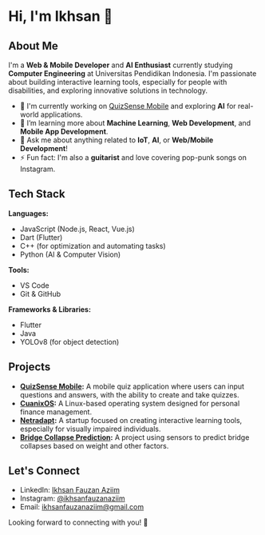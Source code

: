 # Hi, I'm Ikhsan 👋

## About Me

I'm a **Web & Mobile Developer** and **AI Enthusiast** currently studying **Computer Engineering** at Universitas Pendidikan Indonesia. I'm passionate about building interactive learning tools, especially for people with disabilities, and exploring innovative solutions in technology.

- 🔭 I'm currently working on [QuizSense Mobile](https://github.com/ikhsanfauzanaziim/QuizSense-Mobile) and exploring **AI** for real-world applications.
- 🌱 I’m learning more about **Machine Learning**, **Web Development**, and **Mobile App Development**.
- 💬 Ask me about anything related to **IoT**, **AI**, or **Web/Mobile Development**!
- ⚡ Fun fact: I'm also a **guitarist** and love covering pop-punk songs on Instagram.

## Tech Stack

**Languages:**
- JavaScript (Node.js, React, Vue.js)
- Dart (Flutter)
- C++ (for optimization and automating tasks)
- Python (AI & Computer Vision)

**Tools:**
- VS Code
- Git & GitHub

**Frameworks & Libraries:**
- Flutter
- Java
- YOLOv8 (for object detection)

## Projects

- **[QuizSense Mobile](https://github.com/ikhsanfauzanaziim/QuizSense-Mobile):** A mobile quiz application where users can input questions and answers, with the ability to create and take quizzes.
- **[CuanixOS](https://github.com/ikhsanfauzanaziim/CuanixOS):** A Linux-based operating system designed for personal finance management.
- **[Netradapt](https://github.com/ikhsanfauzanaziim/Netradapt):** A startup focused on creating interactive learning tools, especially for visually impaired individuals.
- **[Bridge Collapse Prediction](https://github.com/ikhsanfauzanaziim/Bridge-Collapse-Prediction):** A project using sensors to predict bridge collapses based on weight and other factors.

## Let's Connect

- LinkedIn: [Ikhsan Fauzan Aziim](https://www.linkedin.com/in/ikhsanfauzan/)
- Instagram: [@ikhsanfauzanaziim](https://instagram.com/ikhsanfauzan28)
- Email: ikhsanfauzanaziim@gmail.com

Looking forward to connecting with you! 🚀
